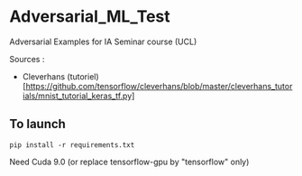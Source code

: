 # Adversarial_ML_Test

Adversarial Examples for IA Seminar course (UCL)

Sources : 
- Cleverhans (tutoriel)[https://github.com/tensorflow/cleverhans/blob/master/cleverhans_tutorials/mnist_tutorial_keras_tf.py]


## To launch 

`pip install -r requirements.txt`

Need Cuda 9.0 (or replace tensorflow-gpu by "tensorflow" only) 
